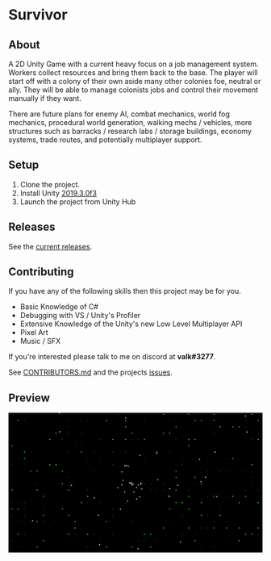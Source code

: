 # Survivor
## About
A 2D Unity Game with a current heavy focus on a job management system. Workers collect resources and bring them back to the base. The player will start off with a colony of their own aside many other colonies foe, neutral or ally. They will be able to manage colonists jobs and control their movement manually if they want.

There are future plans for enemy AI, combat mechanics, world fog mechanics, procedural world generation, walking mechs / vehicles, more structures such as barracks / research labs / storage buildings, economy systems, trade routes, and potentially multiplayer support.

## Setup
1. Clone the project.
2. Install Unity [2019.3.0f3](https://unity3d.com/unity/beta/2019.3#downloads)
3. Launch the project from Unity Hub

## Releases
See the [current releases](https://github.com/valkyrienyanko/Survivor/releases).

## Contributing
If you have any of the following skills then this project may be for you.
- Basic Knowledge of C#
- Debugging with VS / Unity's Profiler
- Extensive Knowledge of the Unity's new Low Level Multiplayer API
- Pixel Art
- Music / SFX

If you're interested please talk to me on discord at **valk#3277**.

See [CONTRIBUTORS.md](https://github.com/valkyrienyanko/Survivor/blob/master/CONTRIBUTORS.md) and the projects [issues](https://github.com/valkyrienyanko/Survivor/issues).

## Preview
![Preview](preview2.gif)
